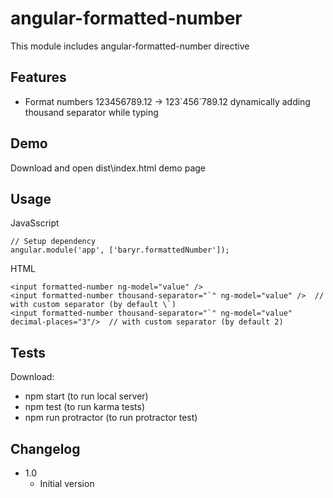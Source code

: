 angular-formatted-number
================
This module includes angular-formatted-number directive 

Features
------------
* Format numbers 123456789.12 -> 123\`456\`789.12 dynamically adding thousand separator while typing

Demo
------------
Download and open dist\index.html demo page


Usage
------------

JavaSscript
```
// Setup dependency
angular.module('app', ['baryr.formattedNumber']);
```

HTML
```
<input formatted-number ng-model="value" />
<input formatted-number thousand-separator="`" ng-model="value" />  // with custom separator (by default \`)
<input formatted-number thousand-separator="`" ng-model="value" decimal-places="3"/>  // with custom separator (by default 2)

```

Tests
------------
Download:
* npm start (to run local server)
* npm test (to run karma tests)
* npm run protractor (to run protractor test)

Changelog
------------
* 1.0
	- Initial version

